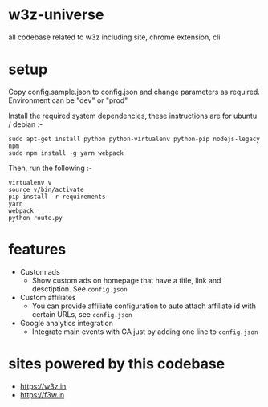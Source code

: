 # w3z-universe
all codebase related to w3z including site, chrome extension, cli

# setup

Copy config.sample.json to config.json and change parameters as required.
Environment can be "dev" or "prod"

Install the required system dependencies, these instructions are for ubuntu / debian :-

```
sudo apt-get install python python-virtualenv python-pip nodejs-legacy npm
sudo npm install -g yarn webpack
```

Then, run the following :-

```
virtualenv v
source v/bin/activate
pip install -r requirements
yarn
webpack
python route.py
```

# features

- Custom ads
    - Show custom ads on homepage that have a title, link and desctiption. See
    `config.json`
- Custom affiliates
    - You can provide affiliate configuration to auto attach affiliate id with
    certain URLs, see `config.json`
- Google analytics integration
    - Integrate main events with GA just by adding one line to `config.json`

# sites powered by this codebase

- https://w3z.in
- https://f3w.in
